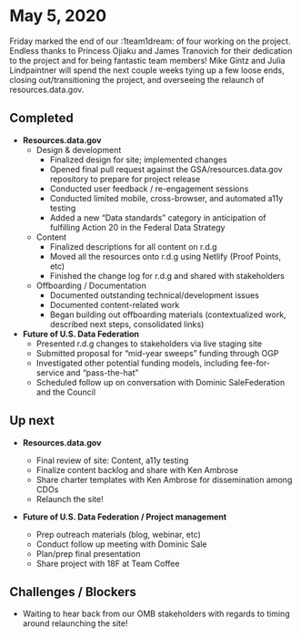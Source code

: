 # May 5, 2020

Friday marked the end of our :1team1dream: of four working on the project. Endless thanks to Princess Ojiaku and James Tranovich for their dedication to the project and for being fantastic team members! Mike Gintz and Julia Lindpaintner will spend the next couple weeks tying up a few loose ends, closing out/transitioning the project, and overseeing the relaunch of resources.data.gov.

## Completed
* **Resources.data.gov**
  * Design & development
    * Finalized design for site; implemented changes
    * Opened final pull request against the GSA/resources.data.gov repository to prepare for project release
    * Conducted user feedback / re-engagement sessions
    * Conducted limited mobile, cross-browser, and automated a11y testing
    * Added a new “Data standards” category in anticipation of fulfilling Action 20 in the Federal Data Strategy
  * Content
    * Finalized descriptions for all content on r.d.g
    * Moved all the resources onto r.d.g using Netlify (Proof Points, etc)
    * Finished the change log for r.d.g and shared with stakeholders
  * Offboarding / Documentation
    * Documented outstanding technical/development issues
    * Documented content-related work
    * Began building out offboarding materials (contextualized work, described next steps, consolidated links)
* **Future of U.S. Data Federation**
  * Presented r.d.g changes to stakeholders via live staging site
  * Submitted proposal for “mid-year sweeps” funding through OGP
  * Investigated other potential funding models, including fee-for-service and “pass-the-hat”
  * Scheduled follow up on conversation with Dominic SaleFederation and the Council

## Up next

* **Resources.data.gov** 
  * Final review of site: Content, a11y testing
  * Finalize content backlog and share with Ken Ambrose
  * Share charter templates with Ken Ambrose for dissemination among CDOs
  * Relaunch the site!

* **Future of U.S. Data Federation / Project management**
  * Prep outreach materials (blog, webinar, etc)
  * Conduct follow up meeting with Dominic Sale 
  * Plan/prep final presentation
  * Share project with 18F at Team Coffee 


## Challenges / Blockers 
* Waiting to hear back from our OMB stakeholders with regards to timing around relaunching the site!


